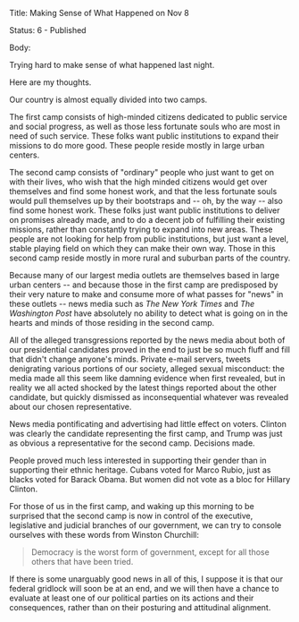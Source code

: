 Title:  Making Sense of What Happened on Nov 8

Status: 6 - Published

Body:   
 
Trying hard to make sense of what happened last night.

Here are my thoughts.

Our country is almost equally divided into two camps.

The first camp consists of high-minded citizens dedicated to public service and social progress, as well as those less fortunate souls who are most in need of such service. These folks want public institutions to expand their missions to do more good. These people reside mostly in large urban centers.

The second camp consists of "ordinary" people who just want to get on with their lives, who wish that the high minded citizens would get over themselves and find some honest work, and that the less fortunate souls would pull themselves up by their bootstraps and -- oh, by the way -- also find some honest work. These folks just want public institutions to deliver on promises already made, and to do a decent job of fulfilling their existing missions, rather than constantly trying to expand into new areas. These people are not looking for help from public institutions, but just want a level, stable playing field on which they can make their own way. Those in this second camp reside mostly in more rural and suburban parts of the country.

Because many of our largest media outlets are themselves based in large urban centers -- and because those in the first camp are predisposed by their very nature to make and consume more of what passes for "news" in these outlets -- news media such as *The New York Times* and *The Washington Post* have absolutely no ability to detect what is going on in the hearts and minds of those residing in the second camp.

All of the alleged transgressions reported by the news media about both of our presidential candidates proved in the end to just be so much fluff and fill that didn't change anyone's minds. Private e-mail servers, tweets denigrating various portions of our society, alleged sexual misconduct: the media made all this seem like damning evidence when first revealed, but in reality we all acted shocked by the latest things reported about the other candidate, but quickly dismissed as inconsequential whatever was revealed about our chosen representative.

News media pontificating and advertising had little effect on voters. Clinton was clearly the candidate representing the first camp, and Trump was just as obvious a representative for the second camp. Decisions made.

People proved much less interested in supporting their gender than in supporting their ethnic heritage. Cubans voted for Marco Rubio, just as blacks voted for Barack Obama. But women did not vote as a bloc for Hillary Clinton.

For those of us in the first camp, and waking up this morning to be surprised that the second camp is now in control of the executive, legislative and judicial branches of our government, we can try to console ourselves with these words from Winston Churchill:

> Democracy is the worst form of government, except for all those others that have been tried.

If there is some unarguably good news in all of this, I suppose it is that our federal gridlock will soon be at an end, and we will then have a chance to evaluate at least one of our political parties on its actions and their consequences, rather than on their posturing and attitudinal alignment.


